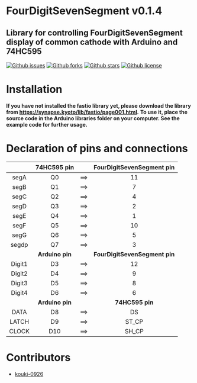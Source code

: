 # FourDigitSevenSegment   v0.1.4

## Library for controlling FourDigitSevenSegment display of common cathode with Arduino and 74HC595

[![Github issues](https://img.shields.io/github/issues/kouki-0926/FourDigitSevenSegment)](https://github.com/kouki-0926/FourDigitSevenSegment/issues)
[![Github forks](https://img.shields.io/github/forks/kouki-0926/FourDigitSevenSegment)](https://github.com/kouki-0926/FourDigitSevenSegment/network/members)
[![Github stars](https://img.shields.io/github/stars/kouki-0926/FourDigitSevenSegment)](https://github.com/kouki-0926/FourDigitSevenSegment/stargazers)
[![Github license](https://img.shields.io/github/license/kouki-0926/FourDigitSevenSegment)](https://github.com/kouki-0926/FourDigitSevenSegment/)

# Installation

__If you have not installed the fastio library yet, please download the library from https://synapse.kyoto/lib/fastio/page001.html.__
__To use it, place the source code in the Arduino libraries folder on your computer. See the example code for further usage.__

# Declaration of pins and connections

| | __74HC595 pin__ | | __FourDigitSevenSegment pin__ |
|:---:|:---:|:---:|:---:|
| segA  | Q0 |==>| 11 |
| segB  | Q1 |==>|  7 |
| segC  | Q2 |==>|  4 |
| segD  | Q3 |==>|  2 |
| segE  | Q4 |==>|  1 |
| segF  | Q5 |==>| 10 |
| segG  | Q6 |==>|  5 |
| segdp | Q7 |==>|  3 |
| | __Arduino pin__ | | __FourDigitSevenSegment pin__ |
| Digit1 | D3 |==>| 12 |
| Digit2 | D4 |==>| 9  |
| Digit3 | D5 |==>| 8  |
| Digit4 | D6 |==>| 6  |
| | __Arduino pin__ |  | __74HC595 pin__ |
| DATA   | D8  |==>|   DS  |
| LATCH  | D9  |==>| ST_CP |
| CLOCK  | D10 |==>| SH_CP |

# Contributors
- [kouki-0926](https://github.com/kouki-0926)
